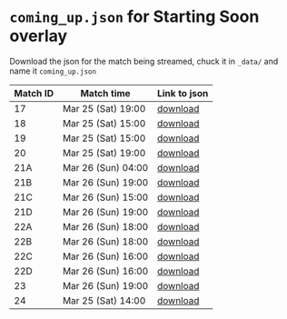 # `coming_up.json` for Starting Soon overlay
Download the json for the match being streamed, chuck it in `_data/` and name it `coming_up.json`

| Match ID | Match time         | Link to json                                                                         |
|----------|--------------------|--------------------------------------------------------------------------------------|
| 17       | Mar 25 (Sat) 19:00 | [download](https://github.com/ILW8/KFC_STREAM_OVERLAY/releases/download/SF/17.json)  |
| 18       | Mar 25 (Sat) 15:00 | [download](https://github.com/ILW8/KFC_STREAM_OVERLAY/releases/download/SF/18.json)  |
| 19       | Mar 25 (Sat) 15:00 | [download](https://github.com/ILW8/KFC_STREAM_OVERLAY/releases/download/SF/19.json)  |
| 20       | Mar 25 (Sat) 19:00 | [download](https://github.com/ILW8/KFC_STREAM_OVERLAY/releases/download/SF/20.json)  |
| 21A      | Mar 26 (Sun) 04:00 | [download](https://github.com/ILW8/KFC_STREAM_OVERLAY/releases/download/SF/21A.json) |
| 21B      | Mar 26 (Sun) 19:00 | [download](https://github.com/ILW8/KFC_STREAM_OVERLAY/releases/download/SF/21B.json) |
| 21C      | Mar 26 (Sun) 15:00 | [download](https://github.com/ILW8/KFC_STREAM_OVERLAY/releases/download/SF/21C.json) |
| 21D      | Mar 26 (Sun) 19:00 | [download](https://github.com/ILW8/KFC_STREAM_OVERLAY/releases/download/SF/21D.json) |
| 22A      | Mar 26 (Sun) 18:00 | [download](https://github.com/ILW8/KFC_STREAM_OVERLAY/releases/download/SF/22A.json) |
| 22B      | Mar 26 (Sun) 18:00 | [download](https://github.com/ILW8/KFC_STREAM_OVERLAY/releases/download/SF/22B.json) |
| 22C      | Mar 26 (Sun) 16:00 | [download](https://github.com/ILW8/KFC_STREAM_OVERLAY/releases/download/SF/22C.json) |
| 22D      | Mar 26 (Sun) 16:00 | [download](https://github.com/ILW8/KFC_STREAM_OVERLAY/releases/download/SF/22D.json) |
| 23       | Mar 26 (Sun) 19:00 | [download](https://github.com/ILW8/KFC_STREAM_OVERLAY/releases/download/SF/23.json)  |
| 24       | Mar 25 (Sat) 14:00 | [download](https://github.com/ILW8/KFC_STREAM_OVERLAY/releases/download/SF/24.json)  |



